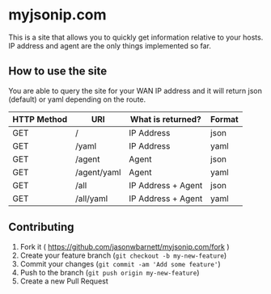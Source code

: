 # myjsonip.com

This is a site that allows you to quickly get information relative to your hosts. IP address and agent are the only things
implemented so far.

## How to use the site

You are able to query the site for your WAN IP address and it will return json (default) or yaml depending on the route.

| HTTP Method | URI         | What is returned?  | Format |
|-------------|-------------|--------------------|--------|
| GET         | /           | IP Address         | json   |
| GET         | /yaml       | IP Address         | yaml   |
| GET         | /agent      | Agent              | json   |
| GET         | /agent/yaml | Agent              | yaml   |
| GET         | /all        | IP Address + Agent | json   |
| GET         | /all/yaml   | IP Address + Agent | yaml   |

## Contributing

1. Fork it ( https://github.com/jasonwbarnett/myjsonip.com/fork )
2. Create your feature branch (`git checkout -b my-new-feature`)
3. Commit your changes (`git commit -am 'Add some feature'`)
4. Push to the branch (`git push origin my-new-feature`)
5. Create a new Pull Request
